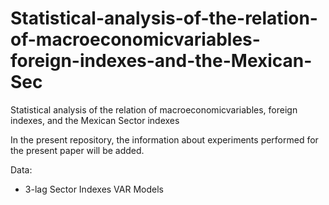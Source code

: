 # Statistical-analysis-of-the-relation-of-macroeconomicvariables-foreign-indexes-and-the-Mexican-Sec
Statistical analysis of the relation of macroeconomicvariables, foreign indexes, and the Mexican Sector indexes

In the present repository, the information about experiments performed for the present paper will be added.

Data:
- 3-lag Sector Indexes VAR Models
